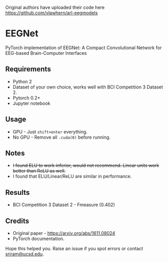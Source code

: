 Original authors have uploaded their code here https://github.com/vlawhern/arl-eegmodels

# EEGNet
PyTorch implementation of EEGNet: A Compact Convolutional Network for EEG-based Brain-Computer Interfaces

## Requirements
* Python 2
* Dataset of your own choice, works well with BCI Competition 3 Dataset 2.
* Pytorch 0.2+
* Jupyter notebook

## Usage
* GPU - 
Just ```shift+enter``` everything.
* No GPU -
Remove all ```.cuda(0)``` before running. 

## Notes
* <strike>I found ELU to work inferior, would not recommend. Linear units work better than ReLU as well.</strike>
* I found that ELU/Linear/ReLU are similar in performance. 

## Results
* BCI Competition 3 Dataset 2 - Fmeasure (0.402)

## Credits
* Original paper - https://arxiv.org/abs/1611.08024
* PyTorch documentation.

Hope this helped you. Raise an issue if you spot errors or contact sriram@ucsd.edu.
